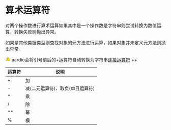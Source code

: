 # 算术运算符

 对两个操作数进行算术运算如果其中是一个操作数是字符串则尝试转换为数值运算，转换失败则抛出异常。

如果是其他类据类型则查找对象的元方法进行运算，如果对象并未定义元方法则抛出异常。

![](../../icon/warning.gif) aardio会将引号前后的+运算符自动转换为字符串[连接运算符](the%20language/operator/concat) ++

|  运算符 |  说明 |
| --- | --- |
|  + |  加 |
| - |  减(二元运算符)、取负(单目运算符) |
|  * |  乘 |
| / |  除 |
|  ** |  幂 |
| % |  模 |

###
